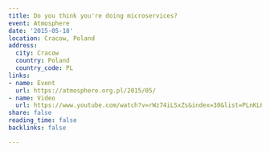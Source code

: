 ```yaml
---
title: Do you think you're doing microservices?
event: Atmosphere
date: '2015-05-18'
location: Cracow, Poland
address:
  city: Cracow
  country: Poland
  country_code: PL
links:
- name: Event
  url: https://atmosphere.org.pl/2015/05/
- name: Video
  url: https://www.youtube.com/watch?v=rWz74iLSxZs&index=30&list=PLnKL6-WWWE_Wr7LLzRhCVxvNYBeRhwa6k
share: false
reading_time: false
backlinks: false

---
```

